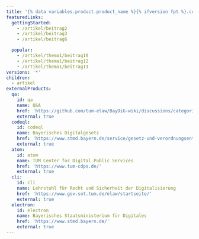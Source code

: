 ```yaml
---
title: '{% data variables.product.product_name %}{% ifversion fpt %}.com{% endif %} Help Documentation'
featuredLinks:
  gettingStarted:
    - /artikel/beitrag2
    - /artikel/beitrag3
    - /artikel/beitrag6

  popular:
    - /artikel/thema1/beitrag10
    - /artikel/thema1/beitrag12
    - /artikel/thema1/beitrag13
versions: '*'
children:
  - artikel
externalProducts:
  qa:
    id: qa
    name: Q&A
    href: 'https://github.com/tum-elaw/BayDiG-wiki/discussions/categories/q-a'
    external: true
  codeql:
    id: codeql
    name: Bayerisches Digitalgesetz
    href: 'https://www.stmd.bayern.de/service/gesetz-und-verordnungsentwuerfe/'
    external: true
  atom:
    id: atom
    name: TUM Center for Digital Public Services
    href: 'https://www.tum-cdps.de/'
    external: true
  cli:
    id: cli
    name: Lehrstuhl für Recht und Sicherheit der Digitalisierung
    href: 'https://www.gov.sot.tum.de/elaw/startseite/'
    external: true
  electron:
    id: electron
    name: Bayerisches Staatsministerium für Digitales
    href: 'https://www.stmd.bayern.de/'
    external: true
---
```


